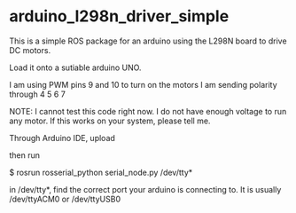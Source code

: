 # arduino_l298n_driver_simple
This is a simple ROS package for an arduino using the L298N board to drive DC motors.

Load it onto a sutiable arduino UNO.

I am using PWM pins 9 and 10 to turn on the motors
I am sending polarity through 4 5 6 7

NOTE: I cannot test this code right now. I do not have enough voltage to run any motor. If this works on your system, please tell me.

Through Arduino IDE, upload

then run 

$ rosrun rosserial_python serial_node.py /dev/tty*

in /dev/tty*, find the correct port your arduino is connecting to. It is usually /dev/ttyACM0 or /dev/ttyUSB0
